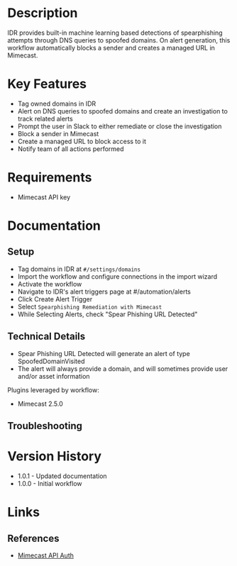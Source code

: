 # Description

IDR provides built-in machine learning based detections of spearphishing attempts through DNS queries to spoofed domains. On alert generation, this workflow automatically blocks a sender and creates a managed URL in Mimecast.

# Key Features

* Tag owned domains in IDR
* Alert on DNS queries to spoofed domains and create an investigation to track related alerts
* Prompt the user in Slack to either remediate or close the investigation
* Block a sender in Mimecast
* Create a managed URL to block access to it
* Notify team of all actions performed

# Requirements

* Mimecast API key

# Documentation

## Setup

* Tag domains in IDR at `#/settings/domains`
* Import the workflow and configure connections in the import wizard
* Activate the workflow
* Navigate to IDR's alert triggers page at #/automation/alerts
* Click Create Alert Trigger
* Select `Spearphishing Remediation with Mimecast`
* While Selecting Alerts, check "Spear Phishing URL Detected"

## Technical Details

* Spear Phishing URL Detected will generate an alert of type SpoofedDomainVisited
* The alert will always provide a domain, and will sometimes provide user and/or asset information

Plugins leveraged by workflow:

* Mimecast 2.5.0

## Troubleshooting

# Version History

* 1.0.1 - Updated documentation
* 1.0.0 - Initial workflow

# Links

## References

* [Mimecast API Auth](https://www.mimecast.com/tech-connect/documentation/api-overview/authentication-and-authorization/)
